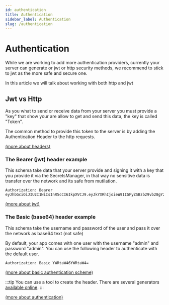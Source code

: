 ```yaml
---
id: authentication
title: Authentication
sidebar_label: Authentication
slug: /authentication
---
```


# Authentication

While we are working to add more authentication providers, currently your server can generate or jwt or http security methods, we recommend to stick to jwt as the more safe and secure one.

In this article we will talk about working with both http and jwt

## Jwt vs Http

As you what to send or receive data from your server you must provide a "key" that show your are allow to get and send this data, the key is called "Token".

The common method to provide this token to the server is by adding the Authentication Header to the http requests.

[(more about headers)](https://developer.mozilla.org/en-US/docs/Web/HTTP/Headers)

### The Bearer (jwt) header example

This schema take data that your server provide and signing it with a key that you provide it via the SecretsManager, in that way no sensitive data is transfer over the network and its safe from mutilation.

```
Authorization: Bearer eyJhbGciOiJIUzI1NiIsInR5cCI6IkpXVCJ9.eyJkYXRhIjoieW91IGFyZSBzb29vb28gY29vbCB0aGF0IHlvdSBjaGVjayB0aGF0ISIsIm5hbWUiOiJPZmVrIGdhYmF5IDspIiwiaWF0IjoxNTE2MjM5MDIyfQ.vaYJaP9SUlOU0u4NfFCRm5tmBVDKeCwvN6ByCkqJt8U
```

[(more about jwt)](https://jwt.io/introduction)

### The Basic (base64) header example

This schema take the username and password of the user and pass it over the network as base64 text (not safe)

By default, your app comes with one user with the username "admin" and password "admin". You can use the following header to authenticate with the default user.

```
Authorization: Basic YWRtaW46YWRtaW4=
```

[(more about basic authentication scheme)](https://developer.mozilla.org/en-US/docs/Web/HTTP/Authentication#basic_authentication_scheme)

:::tip
You can use a tool to create the header. There are several generators [available online](https://www.google.com/search?q=http+basic+authentication+header+generator).
:::

[(more about authentication)](https://developer.mozilla.org/en-US/docs/Web/HTTP/Headers/Authorization)
